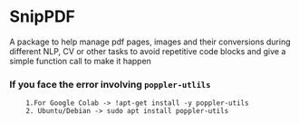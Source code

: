 # SnipPDF
A package to help manage pdf pages, images and their conversions during different NLP, CV or other tasks to avoid repetitive code blocks and give a simple function call to make it happen

### If you face the error involving `poppler-utlils`
        1.For Google Colab -> !apt-get install -y poppler-utils
        2. Ubuntu/Debian -> sudo apt install poppler-utils




